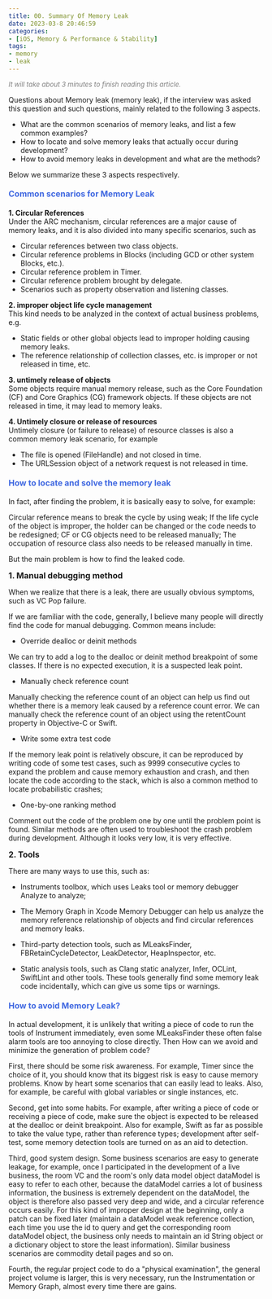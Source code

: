 ```yaml
---
title: 00. Summary Of Memory Leak
date: 2023-03-8 20:46:59
categories: 
- [iOS, Memory & Performance & Stability]
tags:
- memory 
- leak
---
```


<font color=gray size=2>*It will take about 3 minutes to finish reading this article.*</font>

Questions about Memory leak (memory leak), if the interview was asked this question and such questions, mainly related to the following 3 aspects.
- What are the common scenarios of memory leaks, and list a few common examples?
- How to locate and solve memory leaks that actually occur during development?
- How to avoid memory leaks in development and what are the methods?    

Below we summarize these 3 aspects respectively.

#### <font size=3 color=#4169E1> Common scenarios for Memory Leak</font>
<strong>1. Circular References</strong>   
Under the ARC mechanism, circular references are a major cause of memory leaks, and it is also divided into many specific scenarios, such as
- Circular references between two class objects.
- Circular reference problems in Blocks (including GCD or other system Blocks, etc.).
- Circular reference problem in Timer. 
- Circular reference problem brought by delegate.
- Scenarios such as property observation and listening classes.   
  
<strong>2. improper object life cycle management</strong>   
This kind needs to be analyzed in the context of actual business problems, e.g.
- Static fields or other global objects lead to improper holding causing memory leaks.
- The reference relationship of collection classes, etc. is improper or not released in time, etc.   

<strong>3. untimely release of objects</strong>   
Some objects require manual memory release, such as the Core Foundation (CF) and Core Graphics (CG) framework objects. If these objects are not released in time, it may lead to memory leaks.   

<strong>4. Untimely closure or release of resources</strong>   
Untimely closure (or failure to release) of resource classes is also a common memory leak scenario, for example
- The file is opened (FileHandle) and not closed in time.
- The URLSession object of a network request is not released in time.


#### <font size=3 color=#4169E1> How to locate and solve the memory leak</font>

In fact, after finding the problem, it is basically easy to solve, for example:

Circular reference means to break the cycle by using weak; If the life cycle of the object is improper, the holder can be changed or the code needs to be redesigned; CF or CG objects need to be released manually; The occupation of resource class also needs to be released manually in time.

But the main problem is how to find the leaked code.

<strong>**<font size=3>1. Manual debugging method</font>**  </strong>

When we realize that there is a leak, there are usually obvious symptoms, such as VC Pop failure.

If we are familiar with the code, generally, I believe many people will directly find the code for manual debugging. Common means include:

- Override dealloc or deinit methods

We can try to add a log to the dealloc or deinit method breakpoint of some classes. If there is no expected execution, it is a suspected leak point.

- Manually check reference count

Manually checking the reference count of an object can help us find out whether there is a memory leak caused by a reference count error. We can manually check the reference count of an object using the retentCount property in Objective-C or Swift.

- Write some extra test code

If the memory leak point is relatively obscure, it can be reproduced by writing code of some test cases, such as 9999 consecutive cycles to expand the problem and cause memory exhaustion and crash, and then locate the code according to the stack, which is also a common method to locate probabilistic crashes;

- One-by-one ranking method

Comment out the code of the problem one by one until the problem point is found. Similar methods are often used to troubleshoot the crash problem during development. Although it looks very low, it is very effective.

<strong>**<font size=3>2. Tools</font>**  </strong>

There are many ways to use this, such as:

- Instruments toolbox, which uses Leaks tool or memory debugger Analyze to analyze;

- The Memory Graph in Xcode Memory Debugger can help us analyze the memory reference relationship of objects and find circular references and memory leaks.

- Third-party detection tools, such as MLeaksFinder, FBRetainCycleDetector, LeakDetector, HeapInspector, etc.

- Static analysis tools, such as Clang static analyzer, Infer, OCLint, SwiftLint and other tools. These tools generally find some memory leak code incidentally, which can give us some tips or warnings.
  
#### <font size=3 color=#4169E1>How to avoid Memory Leak?</font>
In actual development, it is unlikely that writing a piece of code to run the tools of Instrument immediately, even some MLeaksFinder these often false alarm tools are too annoying to close directly.
Then How can we avoid and minimize the generation of problem code?

First, there should be some risk awareness. For example, Timer since the choice of it, you should know that its biggest risk is easy to cause memory problems. Know by heart some scenarios that can easily lead to leaks. Also, for example, be careful with global variables or single instances, etc.

Second, get into some habits. For example, after writing a piece of code or receiving a piece of code, make sure the object is expected to be released at the dealloc or deinit breakpoint. Also for example, Swift as far as possible to take the value type, rather than reference types; development after self-test, some memory detection tools are turned on as an aid to detection.

Third, good system design. Some business scenarios are easy to generate leakage, for example, once I participated in the development of a live business, the room VC and the room's only data model object dataModel is easy to refer to each other, because the dataModel carries a lot of business information, the business is extremely dependent on the dataModel, the object is therefore also passed very deep and wide, and a circular reference occurs easily. For this kind of improper design at the beginning, only a patch can be fixed later (maintain a dataModel weak reference collection, each time you use the id to query and get the corresponding room dataModel object, the business only needs to maintain an id String object or a dictionary object to store the least information). Similar business scenarios are commodity detail pages and so on.

Fourth, the regular project code to do a "physical examination", the general project volume is larger, this is very necessary, run the Instrumentation or Memory Graph, almost every time there are gains.
 

